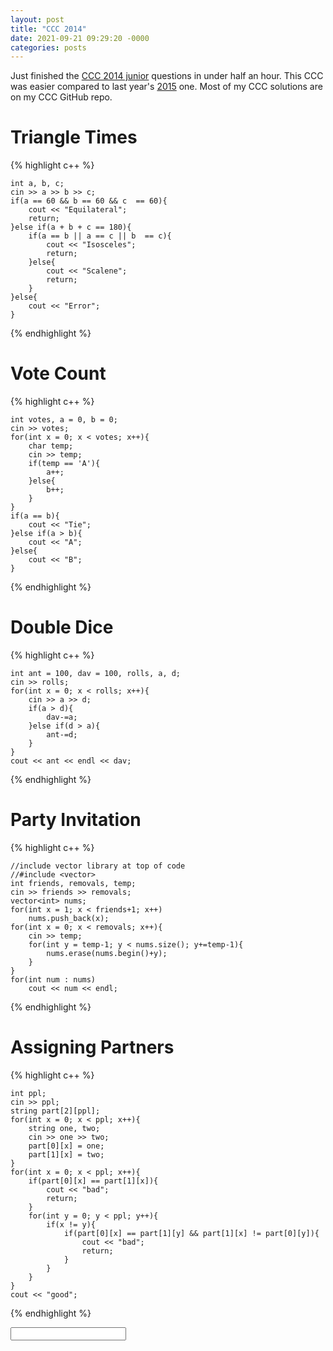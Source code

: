 ```yaml
---
layout: post
title: "CCC 2014"
date: 2021-09-21 09:29:20 -0000
categories: posts
---
```


Just finished the [CCC 2014 junior](https://www.cemc.uwaterloo.ca/contests/computing/2014/stage%201/juniorEn.pdf) questions in under half an hour. This CCC was 
easier compared to last year's [2015](https://www.cemc.uwaterloo.ca/contests/computing/2015/stage%201/juniorEn.pdf) one. Most of my CCC solutions are on my CCC 
GitHub repo.

# Triangle Times
{% highlight c++ %}

    int a, b, c;
    cin >> a >> b >> c;
    if(a == 60 && b == 60 && c  == 60){
        cout << "Equilateral";
        return;
    }else if(a + b + c == 180){
        if(a == b || a == c || b  == c){
            cout << "Isosceles";
            return;
        }else{
            cout << "Scalene";
            return;
        }
    }else{
        cout << "Error";
    }

{% endhighlight %}

# Vote Count
{% highlight c++ %}

    int votes, a = 0, b = 0;
    cin >> votes;
    for(int x = 0; x < votes; x++){
        char temp;
        cin >> temp;
        if(temp == 'A'){
            a++;
        }else{
            b++;
        }
    }
    if(a == b){
        cout << "Tie";
    }else if(a > b){
        cout << "A";
    }else{
        cout << "B";
    }
    
{% endhighlight %}

# Double Dice
{% highlight c++ %}

    int ant = 100, dav = 100, rolls, a, d;
    cin >> rolls;
    for(int x = 0; x < rolls; x++){
        cin >> a >> d;
        if(a > d){
            dav-=a;
        }else if(d > a){
            ant-=d;
        }
    }
    cout << ant << endl << dav;
    
{% endhighlight %}

# Party Invitation
{% highlight c++ %}

    //include vector library at top of code 
    //#include <vector>
    int friends, removals, temp;
    cin >> friends >> removals;
    vector<int> nums;
    for(int x = 1; x < friends+1; x++)
        nums.push_back(x);
    for(int x = 0; x < removals; x++){
        cin >> temp;
        for(int y = temp-1; y < nums.size(); y+=temp-1){
            nums.erase(nums.begin()+y);
        }
    }
    for(int num : nums)
        cout << num << endl;
        
{% endhighlight %}

# Assigning Partners
{% highlight c++ %}

    int ppl;
    cin >> ppl;
    string part[2][ppl];
    for(int x = 0; x < ppl; x++){
        string one, two;
        cin >> one >> two;
        part[0][x] = one;
        part[1][x] = two;
    }
    for(int x = 0; x < ppl; x++){
        if(part[0][x] == part[1][x]){
            cout << "bad";
            return;
        }
        for(int y = 0; y < ppl; y++){
            if(x != y){
                if(part[0][x] == part[1][y] && part[1][x] != part[0][y]){
                    cout << "bad";
                    return;
                }
            }
        }
    }
    cout << "good";

{% endhighlight %}

<input type="text" id="name" name="name"/>
